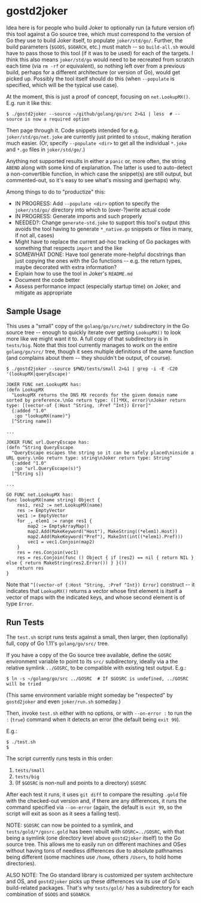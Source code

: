 # gostd2joker

Idea here is for people who build Joker to optionally run (a future version of) this tool against a Go source tree, which _must_ correspond to the version of Go they use to build Joker itself, to populate `joker/std/go/`. Further, the build parameters (`$GOOS`, `$GOARCH`, etc.) must match -- so `build-all.sh` would have to pass those to this tool (if it was to be used) for each of the targets. I think this also means `joker/std/go` would need to be recreated from scratch each time (via `rm -rf` or equivalent), so nothing left over from a previous build, perhaps for a different architecture (or version of Go), would get picked up. Possibly the tool itself should do this (when `--populate` is specified, which will be the typical use case).

At the moment, this is just a proof of concept, focusing on `net.LookupMX()`. E.g. run it like this:

```
$ ./gostd2joker --source ~/github/golang/go/src 2>&1 | less  # --source is now a required option
```

Then page through it. Code snippets intended for e.g. `joker/std/go/net.joke` are currently just printed to `stdout`, making iteration much easier. (Or, specify `--populate <dir>` to get all the individual `*.joke` and `*.go` files in `joker/std/go/`.)

Anything not supported results in either a `panic` or, more often, the string `ABEND` along with some kind of explanation. The latter is used to auto-detect a non-convertible function, in which case the snippet(s) are still output, but commented-out, so it's easy to see what's missing and (perhaps) why.

Among things to do to "productize" this:

* IN PROGRESS: Add `--populate <dir>` option to specify the `joker/std/go/` directory into which to (over-?)write actual code
* IN PROGRESS: Generate imports and such properly
* NEEDED?: Change `generate-std.joke` to support this tool's output (this avoids the tool having to generate `*_native.go` snippets or files in many, if not all, cases)
* Might have to replace the current ad-hoc tracking of Go packages with something that respects `import` and the like
* SOMEWHAT DONE: Have tool generate more-helpful docstrings than just copying the ones with the Go functions -- e.g. the return types, maybe decorated with extra information?
* Explain how to use the tool in Joker's `README.md`
* Document the code better
* Assess performance impact (especially startup time) on Joker, and mitigate as appropriate

## Sample Usage

This uses a "small" copy of the `golang/go/src/net/` subdirectory in the Go source tree -- enough to quickly iterate over getting `LookupMX()` to look more like we might want it to. A full copy of that subdirectory is in `tests/big`. Note that this tool currently manages to work on the entire `golang/go/src/` tree, though it sees multiple definitions of the same function (and complains about them -- they shouldn't be output, of course).

```
$ ./gostd2joker --source $PWD/tests/small 2>&1 | grep -i -E -C20 '(lookupMX|queryEscape)'

JOKER FUNC net.LookupMX has:
(defn LookupMX
  "LookupMX returns the DNS MX records for the given domain name sorted by preference.\nGo return type: ([]*MX, error)\nJoker return type: [(vector-of {:Host ^String, :Pref ^Int}) Error]"
  {:added "1.0"
   :go "lookupMX(name)"}
  [^String name])

...

JOKER FUNC url.QueryEscape has:
(defn ^String QueryEscape
  "QueryEscape escapes the string so it can be safely placed\ninside a URL query.\nGo return type: string\nJoker return type: String"
  {:added "1.0"
   :go "url.QueryEscape(s)"}
  [^String s])

...

GO FUNC net.LookupMX has:
func lookupMX(name string) Object {
	res1, res2 := net.LookupMX(name)
	res := EmptyVector
	vec1 := EmptyVector
	for _, elem1 := range res1 {
		map2 := EmptyArrayMap()
		map2.Add(MakeKeyword("Host"), MakeString((*elem1).Host))
		map2.Add(MakeKeyword("Pref"), MakeInt(int((*elem1).Pref)))
		vec1 = vec1.Conjoin(map2)
	}
	res = res.Conjoin(vec1)
	res = res.Conjoin(func () Object { if (res2) == nil { return NIL } else { return MakeString(res2.Error()) } }())
	return res
}
```

Note that `^[(vector-of {:Host ^String, :Pref ^Int}) Error]` construct -- it indicates that `LookupMX()` returns a vector whose first element is itself a vector of maps with the indicated keys, and whose second element is of type `Error`.

## Run Tests

The `test.sh` script runs tests against a small, then larger, then
(optionally) full, copy of Go 1.11's `golang/go/src/` tree.

If you have a copy of the Go source tree available, define the `GOSRC` environment variable to point to its `src/` subdirectory, ideally via a the relative symlink `../GOSRC`, to be compatible with existing test output. E.g.:

```
$ ln -s ~/golang/go/src ../GOSRC  # If $GOSRC is undefined, ../GOSRC will be tried
```

(This same environment variable might someday be "respected" by `gostd2joker` and even `joker/run.sh` someday.)

Then, invoke `test.sh` either with no options, or with `--on-error :` to run the `:` (`true`) command when it detects an error (the default being `exit 99`).

E.g.:

```
$ ./test.sh
$
```

The script currently runs tests in this order:

1. `tests/small`
2. `tests/big`
3. (If `$GOSRC` is non-null and points to a directory) `$GOSRC`

After each test it runs, it uses `git diff` to compare the resulting `.gold` file with the checked-out version and, if there are any differences, it runs the command specified via `--on-error` (again, the default is `exit 99`, so the script will exit as soon as it sees a failing test).

NOTE: `$GOSRC` can now be pointed to a symlink, and `tests/gold/*/gosrc.gold` has been rebuilt with `GOSRC=../GOSRC`, with that being a symlink (one directory level above `gostd2joker` itself) to the Go source tree. This allows me to easily run on different machines and OSes without having tons of needless differences due to absolute pathnames being different (some machines use `/home`, others `/Users`, to hold home directories).

ALSO NOTE: The Go standard library is customized per system architecture and OS, and `gostd2joker` picks up these differences via its use of Go's build-related packages. That's why `tests/gold/` has a subdirectory for each combination of `$GOOS` and `$GOARCH`.
